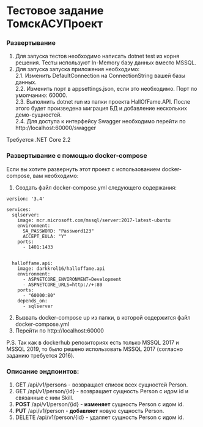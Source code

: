 # Тестовое задание ТомскАСУПроект
### Развертывание
1. Для запуска тестов необходимо написать dotnet test из корня решения. Тесты используют In-Memory базу данных вместо MSSQL.
2. Для запуска запуска приложения необходимо:<br />
2.1. Изменить DefaultConnection на ConnectionString вашей базы данных.<br />
2.2. Изменить порт в appsettings.json, если это необходимо. Порт по умолчанию: 60000.<br />
2.3. Выполнить dotnet run из папки проекта HallOfFame.API. После этого будет произведена миграция БД и добавление нескольких демо-сущностей.<br />
2.4. Для доступа к интерфейсу Swagger необходимо перейти по http://localhost:60000/swagger<br />

Требуется .NET Core 2.2

### Развертывание с помощью docker-compose
Если вы хотите развернуть этот проект с использованием docker-compose, вам необходимо:
1. Создать файл docker-compose.yml следующего содержания:

```
version: '3.4'

services:
  sqlserver:
    image: mcr.microsoft.com/mssql/server:2017-latest-ubuntu
    environment:
      SA_PASSWORD: "Password123"
      ACCEPT_EULA: "Y"
    ports:
      - 1401:1433


  halloffame.api:
    image: darkkrol16/halloffame.api
    environment:
      - ASPNETCORE_ENVIRONMENT=Development
      - ASPNETCORE_URLS=http://+:80
    ports:
      - "60000:80"
    depends_on:
      - sqlserver
```

2. Вызвать docker-compose up из папки, в которой содержится файл docker-compose.yml
3. Перейти по http://localhost:60000

P.S. Так как в dockerhub репозиториях есть только MSSQL 2017 и MSSQL 2019, то было решено использовать MSSQL 2017 (согласно заданию требуется 2016).

### Описание эндпоинтов:
1. GET /api/v1/persons - возвращает список всех сущностей Person. 
2. GET /api/v1/person/{id} - возвращает сущность Person с идом id и связанные с ним Skill.
3. **POST** /api/v1/person/{id} - **изменяет** сущность Person с идом id.
4. **PUT** /api/v1/person - **добавляет** новую сущность Person.
5. DELETE /api/v1/person/{id} - удаляет сущность Person с идом id.
